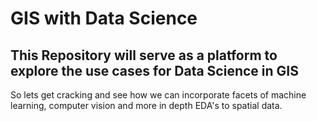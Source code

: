 # GIS with Data Science
## This Repository will serve as a platform to explore the use cases for Data Science in GIS

So lets get cracking and see how we can incorporate facets of machine learning, computer vision and more in depth EDA's to spatial data.


